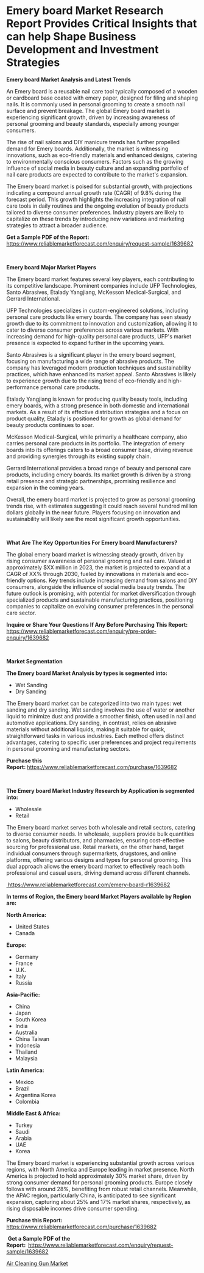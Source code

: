 <p><h1>Emery board Market Research Report Provides Critical Insights that can help Shape Business Development and Investment Strategies</h1></p><p><strong>Emery board Market Analysis and Latest Trends</strong></p>
<p><p>An Emery board is a reusable nail care tool typically composed of a wooden or cardboard base coated with emery paper, designed for filing and shaping nails. It is commonly used in personal grooming to create a smooth nail surface and prevent breakage. The global Emery board market is experiencing significant growth, driven by increasing awareness of personal grooming and beauty standards, especially among younger consumers. </p><p>The rise of nail salons and DIY manicure trends has further propelled demand for Emery boards. Additionally, the market is witnessing innovations, such as eco-friendly materials and enhanced designs, catering to environmentally conscious consumers. Factors such as the growing influence of social media in beauty culture and an expanding portfolio of nail care products are expected to contribute to the market's expansion. </p><p>The Emery board market is poised for substantial growth, with projections indicating a compound annual growth rate (CAGR) of 9.8% during the forecast period. This growth highlights the increasing integration of nail care tools in daily routines and the ongoing evolution of beauty products tailored to diverse consumer preferences. Industry players are likely to capitalize on these trends by introducing new variations and marketing strategies to attract a broader audience.</p></p>
<p><strong>Get a Sample PDF of the Report:&nbsp;</strong> <a href="https://www.reliablemarketforecast.com/enquiry/request-sample/1639682?utm_campaign=3091&utm_medium=2&utm_source=Github&utm_content=ia&utm_term=05042025&utm_id=emery-board">https://www.reliablemarketforecast.com/enquiry/request-sample/1639682</a></p>
<p>&nbsp;</p>
<p><strong>Emery board Major Market Players</strong></p>
<p><p>The Emery board market features several key players, each contributing to its competitive landscape. Prominent companies include UFP Technologies, Santo Abrasives, Etalady Yangjiang, McKesson Medical-Surgical, and Gerrard International.</p><p>UFP Technologies specializes in custom-engineered solutions, including personal care products like emery boards. The company has seen steady growth due to its commitment to innovation and customization, allowing it to cater to diverse consumer preferences across various markets. With increasing demand for high-quality personal care products, UFP's market presence is expected to expand further in the upcoming years.</p><p>Santo Abrasives is a significant player in the emery board segment, focusing on manufacturing a wide range of abrasive products. The company has leveraged modern production techniques and sustainability practices, which have enhanced its market appeal. Santo Abrasives is likely to experience growth due to the rising trend of eco-friendly and high-performance personal care products.</p><p>Etalady Yangjiang is known for producing quality beauty tools, including emery boards, with a strong presence in both domestic and international markets. As a result of its effective distribution strategies and a focus on product quality, Etalady is positioned for growth as global demand for beauty products continues to soar.</p><p>McKesson Medical-Surgical, while primarily a healthcare company, also carries personal care products in its portfolio. The integration of emery boards into its offerings caters to a broad consumer base, driving revenue and providing synergies through its existing supply chain.</p><p>Gerrard International provides a broad range of beauty and personal care products, including emery boards. Its market growth is driven by a strong retail presence and strategic partnerships, promising resilience and expansion in the coming years.</p><p>Overall, the emery board market is projected to grow as personal grooming trends rise, with estimates suggesting it could reach several hundred million dollars globally in the near future. Players focusing on innovation and sustainability will likely see the most significant growth opportunities.</p></p>
<p>&nbsp;</p>
<p><strong>What Are The Key Opportunities For Emery board Manufacturers?</strong></p>
<p><p>The global emery board market is witnessing steady growth, driven by rising consumer awareness of personal grooming and nail care. Valued at approximately $XX million in 2023, the market is projected to expand at a CAGR of XX% through 2030, fueled by innovations in materials and eco-friendly options. Key trends include increasing demand from salons and DIY consumers, alongside the influence of social media beauty trends. The future outlook is promising, with potential for market diversification through specialized products and sustainable manufacturing practices, positioning companies to capitalize on evolving consumer preferences in the personal care sector.</p></p>
<p><strong>Inquire or Share Your Questions If Any Before Purchasing This Report:</strong> <a href="https://www.reliablemarketforecast.com/enquiry/pre-order-enquiry/1639682?utm_campaign=3091&utm_medium=2&utm_source=Github&utm_content=ia&utm_term=05042025&utm_id=emery-board">https://www.reliablemarketforecast.com/enquiry/pre-order-enquiry/1639682</a></p>
<p>&nbsp;</p>
<p><strong>Market Segmentation</strong></p>
<p><strong>The Emery board Market Analysis by types is segmented into:</strong></p>
<p><ul><li>Wet Sanding</li><li>Dry Sanding</li></ul></p>
<p><p>The Emery board market can be categorized into two main types: wet sanding and dry sanding. Wet sanding involves the use of water or another liquid to minimize dust and provide a smoother finish, often used in nail and automotive applications. Dry sanding, in contrast, relies on abrasive materials without additional liquids, making it suitable for quick, straightforward tasks in various industries. Each method offers distinct advantages, catering to specific user preferences and project requirements in personal grooming and manufacturing sectors.</p></p>
<p><strong>Purchase this Report:&nbsp;</strong><a href="https://www.reliablemarketforecast.com/purchase/1639682?utm_campaign=3091&utm_medium=2&utm_source=Github&utm_content=ia&utm_term=05042025&utm_id=emery-board">https://www.reliablemarketforecast.com/purchase/1639682</a></p>
<p>&nbsp;</p>
<p><strong>The Emery board Market Industry Research by Application is segmented into:</strong></p>
<p><ul><li>Wholesale</li><li>Retail</li></ul></p>
<p><p>The Emery board market serves both wholesale and retail sectors, catering to diverse consumer needs. In wholesale, suppliers provide bulk quantities to salons, beauty distributors, and pharmacies, ensuring cost-effective sourcing for professional use. Retail markets, on the other hand, target individual consumers through supermarkets, drugstores, and online platforms, offering various designs and types for personal grooming. This dual approach allows the emery board market to effectively reach both professional and casual users, driving demand across different channels.</p></p>
<p><a href="https://www.reliablemarketforecast.com/emery-board-r1639682?utm_campaign=3091&utm_medium=2&utm_source=Github&utm_content=ia&utm_term=05042025&utm_id=emery-board">&nbsp;https://www.reliablemarketforecast.com/emery-board-r1639682</a></p>
<p><strong>In terms of Region, the Emery board Market Players available by Region are:</strong></p>
<p>
    <p> <strong> North America: </strong>
        <ul>
            <li>United States</li>
            <li>Canada</li>
        </ul>
        </p> 
    <p> <strong> Europe: </strong>
        <ul>
            <li>Germany</li>
            <li>France</li>
            <li>U.K.</li>
            <li>Italy</li>
            <li>Russia</li>
        </ul>
        </p> 
    <p> <strong> Asia-Pacific: </strong>
        <ul>
            <li>China</li>
            <li>Japan</li>
            <li>South Korea</li>
            <li>India</li>
            <li>Australia</li>
            <li>China Taiwan</li>
            <li>Indonesia</li>
            <li>Thailand</li>
            <li>Malaysia</li>
        </ul>
        </p> 
    <p> <strong> Latin America: </strong>
        <ul>
            <li>Mexico</li>
            <li>Brazil</li>
            <li>Argentina Korea</li>
            <li>Colombia</li>
        </ul>
        </p> 
    <p> <strong> Middle East & Africa: </strong>
        <ul>
            <li>Turkey</li>
            <li>Saudi</li>
            <li>Arabia</li>
            <li>UAE</li>
            <li>Korea</li>
        </ul>
    </p>
    </p>
<p><p>The Emery board market is experiencing substantial growth across various regions, with North America and Europe leading in market presence. North America is projected to hold approximately 30% market share, driven by strong consumer demand for personal grooming products. Europe closely follows with around 28%, benefiting from robust retail channels. Meanwhile, the APAC region, particularly China, is anticipated to see significant expansion, capturing about 25% and 17% market shares, respectively, as rising disposable incomes drive consumer spending.</p></p>
<p><strong>Purchase this Report: </strong><a href="https://www.reliablemarketforecast.com/purchase/1639682?utm_campaign=3091&utm_medium=2&utm_source=Github&utm_content=ia&utm_term=05042025&utm_id=emery-board">https://www.reliablemarketforecast.com/purchase/1639682</a></p>
<p>&nbsp;<strong>Get a Sample PDF of the Report:&nbsp;&nbsp;</strong><a href="https://www.reliablemarketforecast.com/enquiry/request-sample/1639682?utm_campaign=3091&utm_medium=2&utm_source=Github&utm_content=ia&utm_term=05042025&utm_id=emery-board">https://www.reliablemarketforecast.com/enquiry/request-sample/1639682</a></p>
<p><strong></strong></p>
<p><p><a href="https://github.com/miottaredlin79/Market-Research-Report-List-1/blob/main/air-cleaning-gun-market.md?utm_campaign=3091&utm_medium=2&utm_source=Github&utm_content=ia&utm_term=05042025&utm_id=emery-board">Air Cleaning Gun Market</a></p></p>